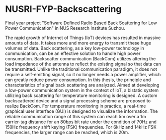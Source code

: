 # NUSRI-FYP-Backscattering

Final year project "Software Defined Radio Based Back Scattering for Low Power Communication" in NUS Research Institute Suzhou.

The rapid growth of Internet of Things (IoT) devices has resulted in massive amounts of data. It takes more and more energy to transmit these huge volumes of data. Back scattering, as a key low-power technology in communication, can be an effective solution to handle high power consumption. Backscatter communication (BackCom) utilizes altering the load impedance of the antenna to reflect the existing signal so that data can be transmitted. Unlike the traditional communication paradigm, it does not require a self-emitting signal, so it no longer needs a power amplifier, which can greatly reduce power consumption. In this thesis, the principle and characteristics of signal back scattering are analyzed. Aimed at developing a low-power communication system in the context of IoT, a bistatic system utilizing back scattering for temperature monitoring is designed. A custom backscattered device and a signal processing scheme are proposed to realize BackCom. For temperature monitoring in practice, a real-time graphical user interface (GUI) is designed to visualize the information. The reliable communication range of this system can reach 5m over a 1m carrier-tag distance for an 80bps bit rate under the condition of 70Hz and 150Hz frequency shift keying (FSK) frequencies. For 6kHz and 14kHz FSK frequencies, the larger range can be reached, which is 20m.
